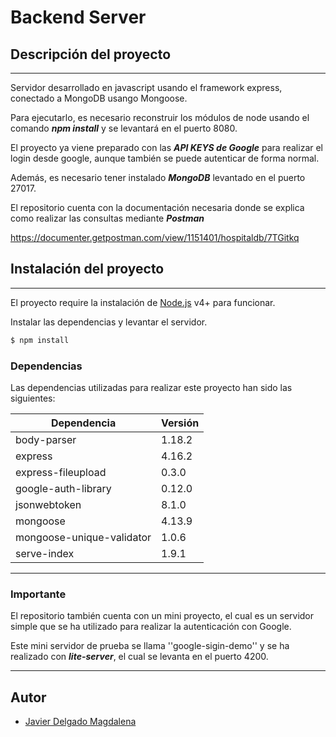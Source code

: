 # Backend Server 

## Descripción del proyecto
---

Servidor desarrollado en javascript usando el framework express, 
conectado a MongoDB usango Mongoose.

Para ejecutarlo, es necesario reconstruir los módulos de node usando el comando ***npm install*** y se levantará en el puerto 8080.

El proyecto ya viene preparado con las ***API KEYS de Google*** para realizar el login desde google, aunque también se puede autenticar de forma normal.

Además, es necesario tener instalado ***MongoDB*** levantado en el puerto 27017.

El repositorio cuenta con la documentación necesaria donde se explica como realizar las consultas mediante ***Postman***

https://documenter.getpostman.com/view/1151401/hospitaldb/7TGitkq

## Instalación del proyecto
---

El proyecto require la instalación de [Node.js](https://nodejs.org/) v4+ para funcionar.

Instalar las dependencias y levantar el servidor.

```sh
$ npm install
```

### Dependencias

Las dependencias utilizadas para realizar este proyecto han sido las siguientes:

| Dependencia | Versión |
| ------ |  ------ |
| body-parser | 1.18.2 |
| express | 4.16.2 |
| express-fileupload | 0.3.0 |
| google-auth-library | 0.12.0 |
| jsonwebtoken | 8.1.0 |
| mongoose | 4.13.9 |
| mongoose-unique-validator | 1.0.6 |
| serve-index | 1.9.1 |

---

### Importante

El repositorio también cuenta con un mini proyecto, el cual es un servidor simple que se ha utilizado para realizar la autenticación con Google.

Este mini servidor de prueba se llama ''google-sigin-demo'' y se ha realizado con ***lite-server***, el cual se levanta en el puerto 4200.

---

Autor
---
* [Javier Delgado Magdalena](http://www.linkedin.com/pub/javier-delgado-magdalena/33/9a1/226)
